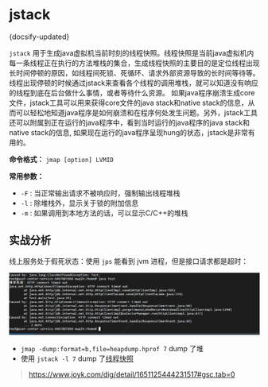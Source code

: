 # jstack
{docsify-updated}

`jstack` 用于生成java虚拟机当前时刻的线程快照。线程快照是当前java虚拟机内每一条线程正在执行的方法堆栈的集合，生成线程快照的主要目的是定位线程出现长时间停顿的原因，如线程间死锁、死循环、请求外部资源导致的长时间等待等。 线程出现停顿的时候通过jstack来查看各个线程的调用堆栈，就可以知道没有响应的线程到底在后台做什么事情，或者等待什么资源。 如果java程序崩溃生成core文件，jstack工具可以用来获得core文件的java stack和native stack的信息，从而可以轻松地知道java程序是如何崩溃和在程序何处发生问题。另外，jstack工具还可以附属到正在运行的java程序中，看到当时运行的java程序的java stack和native stack的信息, 如果现在运行的java程序呈现hung的状态，jstack是非常有用的。

**命令格式：**
`jmap [option] LVMID`

**常用参数：**
+ `-F` : 当正常输出请求不被响应时，强制输出线程堆栈
+ `-l` : 除堆栈外，显示关于锁的附加信息
+ `-m` : 如果调用到本地方法的话，可以显示C/C++的堆栈

## 实战分析
线上服务处于假死状态：使用 `jps` 能看到 jvm 进程，但是接口请求都是超时：
<center><img src="pics/zombie.png" alt=""></center>

+ `jmap -dump:format=b,file=heapdump.hprof 7` dump 了堆
+ 使用 `jstack -l 7` dump 了[线程快照](jstack_l.md)

> https://www.joyk.com/dig/detail/1651125444231517#gsc.tab=0
